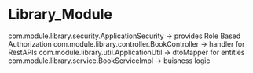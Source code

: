 # Library_Module

com.module.library.security.ApplicationSecurity -> provides Role Based Authorization
com.module.library.controller.BookController    -> handler for RestAPIs
com.module.library.util.ApplicationUtil         -> dtoMapper for entities
com.module.library.service.BookServiceImpl      -> buisness logic
